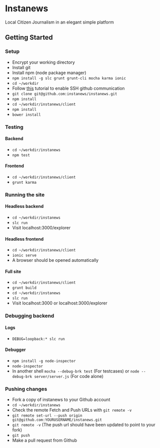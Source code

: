 # Instanews

Local Citizen Journalism in an elegant simple platform

## Getting Started

### Setup
- Encrypt your working directory
- Install git
- Install npm (node package manager)
- ```npm install -g slc grunt grunt-cli mocha karma ionic```
- ```cd ~/workdir```
- Follow [this](https://help.github.com/articles/generating-ssh-keys/) tutorial to enable SSH github communication
- ```git clone git@github.com:instanews/instanews.git```
- ```npm install```
- ```cd ~/workdir/instanews/client```
- ```npm install```
- ```bower install```

### Testing
#### Backend
- ```cd ~/workdir/instanews```
- ```npm test```

#### Frontend
- ```cd ~/workdir/instanews/client```
- ```grunt karma```

### Running the site
#### Headless backend
- ```cd ~/workdir/instanews```
- ```slc run```
- Visit localhost:3000/explorer

#### Headless frontend
- ```cd ~/workdir/instanews/client```
- ```ionic serve```
- A browser should be opened automatically

#### Full site
- ```cd ~/workdir/instanews/client```
- ```grunt build```
- ```cd ~/workdir/instanews```
- ```slc run```
- Visit localhost:3000 or localhost:3000/explorer

### Debugging backend
#### Logs
- ```DEBUG=loopback:* slc run```
 
#### Debugger
- ```npm install -g node-inspector```
- ```node-inspector```
- In another shell ```mocha --debug-brk test``` (For testcases) or ```node --debug-brk server/server.js``` (For code alone)

### Pushing changes
- Fork a copy of instanews to your Github account
- ```cd ~/workdir/instanews```
- Check the remote Fetch and Push URLs with ```git remote -v```
- ```git remote set-url --push origin git@github.com:YOURUSERNAME/instanews.git```
- ```git remote -v``` (The push url should have been updated to point to your fork)
- ```git push```
- Make a pull request from Github
